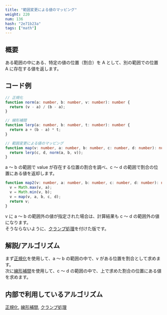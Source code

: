 ```yaml
---
title: "範囲変更による値のマッピング"
weight: 220
num: 136
hash: "2e71b23a"
tags: ["math"]
---
```


## 概要

ある範囲の中にある、特定の値の位置（割合）を A として、別の範囲での位置 A に存在する値を返します。

## コード例

```typescript
// 正規化
function norm(a: number, b: number, v: number): number {
  return (v - a) / (b - a);
}

// 線形補間
function lerp(a: number, b: number, t: number): number {
  return a + (b - a) * t;
}

// 範囲変更による値のマッピング
function map(v: number, a: number, b: number, c: number, d: number): number {
  return lerp(c, d, norm(a, b, v));
}
```

a ～ b の範囲で value が存在する位置の割合を調べ、c ～ d の範囲で割合の位置にある値を返却します。

```typescript
function map2(v: number, a: number, b: number, c: number, d: number): number {
  v = Math.max(v, a);
  v = Math.min(v, b);
  v = map(v, a, b, c, d);
  return v;
}
```

v に a ～ b の範囲外の値が指定された場合は、計算結果も c ～ d の範囲外の値になります。  
そうならないように、[クランプ処理](/a14aaf54)を付けた版です。

## 解説/アルゴリズム

まず[正規化](/2c7dcb93)を使用して、a ～ b の範囲の中で、v がある位置を割合として求めます。  
次に[線形補間](/9f9e772b)を使用して、c ～ d の範囲の中で、上で求めた割合の位置にある値を求めます。

## 内部で利用しているアルゴリズム

[正規化](/2c7dcb93), [線形補間](/9f9e772b), [クランプ処理](/a14aaf54)
